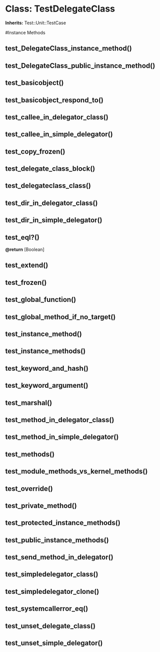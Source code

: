 # Class: TestDelegateClass
**Inherits:** Test::Unit::TestCase
    




#Instance Methods
## test_DelegateClass_instance_method() [](#method-i-test_DelegateClass_instance_method)

## test_DelegateClass_public_instance_method() [](#method-i-test_DelegateClass_public_instance_method)

## test_basicobject() [](#method-i-test_basicobject)

## test_basicobject_respond_to() [](#method-i-test_basicobject_respond_to)

## test_callee_in_delegator_class() [](#method-i-test_callee_in_delegator_class)

## test_callee_in_simple_delegator() [](#method-i-test_callee_in_simple_delegator)

## test_copy_frozen() [](#method-i-test_copy_frozen)

## test_delegate_class_block() [](#method-i-test_delegate_class_block)

## test_delegateclass_class() [](#method-i-test_delegateclass_class)

## test_dir_in_delegator_class() [](#method-i-test_dir_in_delegator_class)

## test_dir_in_simple_delegator() [](#method-i-test_dir_in_simple_delegator)

## test_eql?() [](#method-i-test_eql?)

**@return** [Boolean] 

## test_extend() [](#method-i-test_extend)

## test_frozen() [](#method-i-test_frozen)

## test_global_function() [](#method-i-test_global_function)

## test_global_method_if_no_target() [](#method-i-test_global_method_if_no_target)

## test_instance_method() [](#method-i-test_instance_method)

## test_instance_methods() [](#method-i-test_instance_methods)

## test_keyword_and_hash() [](#method-i-test_keyword_and_hash)

## test_keyword_argument() [](#method-i-test_keyword_argument)

## test_marshal() [](#method-i-test_marshal)

## test_method_in_delegator_class() [](#method-i-test_method_in_delegator_class)

## test_method_in_simple_delegator() [](#method-i-test_method_in_simple_delegator)

## test_methods() [](#method-i-test_methods)

## test_module_methods_vs_kernel_methods() [](#method-i-test_module_methods_vs_kernel_methods)

## test_override() [](#method-i-test_override)

## test_private_method() [](#method-i-test_private_method)

## test_protected_instance_methods() [](#method-i-test_protected_instance_methods)

## test_public_instance_methods() [](#method-i-test_public_instance_methods)

## test_send_method_in_delegator() [](#method-i-test_send_method_in_delegator)

## test_simpledelegator_class() [](#method-i-test_simpledelegator_class)

## test_simpledelegator_clone() [](#method-i-test_simpledelegator_clone)

## test_systemcallerror_eq() [](#method-i-test_systemcallerror_eq)

## test_unset_delegate_class() [](#method-i-test_unset_delegate_class)

## test_unset_simple_delegator() [](#method-i-test_unset_simple_delegator)

